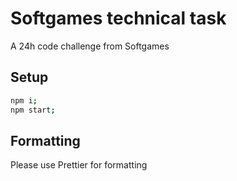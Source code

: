 # Softgames technical task

A 24h code challenge from Softgames

## Setup

```bash
npm i;
npm start;
```

## Formatting

Please use Prettier for formatting
